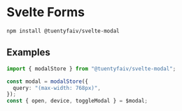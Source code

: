 # Svelte Forms

`npm install @tuentyfaiv/svelte-modal`

## Examples
```typescript
import { modalStore } from "@tuentyfaiv/svelte-modal";

const modal = modalStore({
  query: "(max-width: 768px)",
});
const { open, device, toggleModal } = $modal;
```

